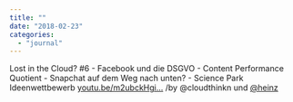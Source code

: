```yaml
---
title: ""
date: "2018-02-23"
categories: 
  - "journal"
---
```


Lost in the Cloud? #6 - Facebook und die DSGVO - Content Performance Quotient - Snapchat auf dem Weg nach unten? - Science Park Ideenwettbewerb [youtu.be/m2ubckHgi...](https://youtu.be/m2ubckHgilg) /by @cloudthinkn und [@heinz](https://micro.blog/heinz)
